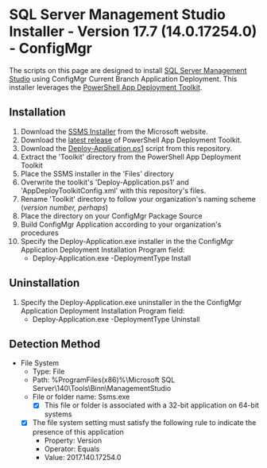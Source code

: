 # SQL Server Management Studio Installer - Version 17.7 (14.0.17254.0) - ConfigMgr

The scripts on this page are designed to install [SQL Server Management Studio](https://docs.microsoft.com/en-us/sql/ssms/download-sql-server-management-studio-ssms) using ConfigMgr Current Branch Application Deployment. This installer leverages the [PowerShell App Deployment Toolkit](http://psappdeploytoolkit.com/).

## Installation

1. Download the [SSMS Installer](https://go.microsoft.com/fwlink/?linkid=873126) from the Microsoft website.
1. Download the [latest release](https://github.com/PSAppDeployToolkit/PSAppDeployToolkit/releases/latest) of PowerShell App Deployment Toolkit.
1. Download the [Deploy-Application.ps1](https://github.com/aentringer/CMAppScripts/raw/master/Microsoft/SSMS/Deploy-Application.ps1) script from this repository.
1. Extract the 'Toolkit' directory from the PowerShell App Deployment Toolkit
1. Place the SSMS installer in the 'Files' directory
1. Overwrite the toolkit's 'Deploy-Application.ps1' and 'AppDeployToolkitConfig.xml' with this repository's files.
1. Rename 'Toolkit' directory to follow your organization's naming scheme (*version number, perhaps*)
1. Place the directory on your ConfigMgr Package Source
1. Build ConfigMgr Application according to your organization's procedures
1. Specify the Deploy-Application.exe installer in the the ConfigMgr Application Deployment Installation Program field:
    * Deploy-Application.exe -DeploymentType Install

## Uninstallation

1. Specify the Deploy-Application.exe uninstaller in the the ConfigMgr Application Deployment Installation Program field:
    * Deploy-Application.exe -DeploymentType Uninstall

## Detection Method

* File System
  * Type: File
  * Path: %ProgramFiles(x86)%\Microsoft SQL Server\140\Tools\Binn\ManagementStudio
  * File or folder name: Ssms.exe
    * [X] This file or folder is associated with a 32-bit application on 64-bit systems
  * [X] The file system setting must satisfy the following rule to indicate the presence of this application
    * Property: Version
    * Operator: Equals
    * Value: 2017.140.17254.0
